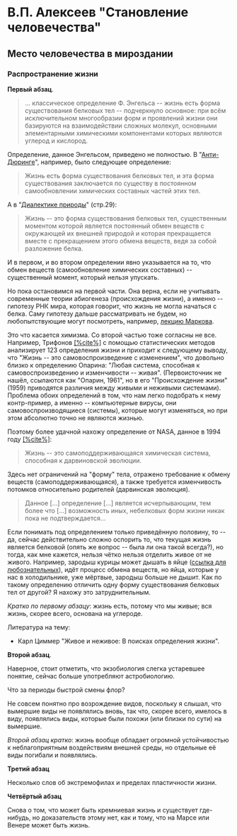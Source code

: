 # В.П. Алексеев "Становление человечества"

## Место человечества в мироздании

### Распространение жизни

**Первый абзац**.

> ... классическое определение Ф. Энгельса -- жизнь есть форма
существования белковых тел -- подчеркнуло основное: при всём 
исключительном многообразии форм и проявлений жизни они 
базируются на взаимодействии сложных молекул, основными 
элементарными химическими компонентами которых являются 
углерод и кислород. 

Определение, данное Энгельсом, приведено не полностью. 
В "[Анти-Дюринге](https://ru.wikisource.org/wiki/%D0%90%D0%BD%D1%82%D0%B8-%D0%94%D1%8E%D1%80%D0%B8%D0%BD%D0%B3_(%D0%AD%D0%BD%D0%B3%D0%B5%D0%BB%D1%8C%D1%81)/8)",
например, было следующее определение:
> Жизнь есть форма существования белковых тел, и эта форма 
существования заключается по существу в постоянном 
самообновлении химических составных частей этих тел.

А в "[Диалектике природы](https://www.marxists.org/russkij/marx/1883/dialectics-nature.pdf)" (стр.29):
> Жизнь -- это форма существования белковых тел, существенным
моментом которой является постоянный обмен веществ с окружающей
их внешней природой и которая прекращается вместе с прекращением 
этого обмена веществ, ведя за собой разложение белка.

И в первом, и во втором определении явно указывается на то,
что обмен веществ (самообновление химических составных) --
существенный момент, который нельзя упускать. 

Но пока остановимся на первой части. Она верна, если не учитывать
современные теории абиогенеза (происхождения жизни), а именно -- 
гипотезу РНК мира, которая говорит, что жизнь не могла начаться с
белка. Саму гипотезу дальше рассматривать не будем, но любопытствующие
могут посмотреть, например, [лекцию Маркова](https://youtu.be/eDIAPzeS_Uc).

Это что касается химизма. Со второй частью тоже согласны не все. 
Например, Трифонов [[%cite%]](https://www.tandfonline.com/doi/epdf/10.1080/073911011010524992?needAccess=true&role=button)
с помощью статистических методов анализирует 123 определения жизни
и приходит к следующему выводу, что "Жизнь -- это самовоспроизведение 
с изменением", что довольно близко к определению Опарина: "Любая 
система, способная к самовоспроизведению и изменчивости -- живая". 
(Первоисточник не нашёл, ссылаются как "Опарин, 1961", но в его 
"Происхождение жизни" (1959) приводятся различия между живыми и 
неживыми системами). Проблема обоих определений в том, что нам 
легко подобрать к нему контр-пример, а именно -- компьютерные вирусы,
они самовоспроизводящиеся (системы), которые могут изменяться, но 
при этом абсолютно точно не являются жизнью. 

Поэтому более удачной нахожу определение от NASA, данное в 1994
году [[%cite%]](https://www.liebertpub.com/doi/10.1089/ast.2010.0524):

> Жизнь -- это самоподдерживающаяся химическая система, способная
к дарвиновской эволюции.

Здесь нет ограничений на "форму" тела, отражено требование к обмену 
веществ (самоподдерживающаяся), а также требуется изменчивость
потомков относительно родителей (дарвинская эволюция).

> Данное [...] определение [...] является исчерпывающим, тем более что
[...] возможность иных, небелковых форм жизни никак пока не 
подтверждается... 

Если понимать под определением только приведённую половину, то --
да, сейчас действительно сложно оспорить то, что текущая жизнь
является белковой (опять же вопрос -- была ли она такой всегда?),
но тогда, как мне кажется, нельзя чётко нельзя отделить живое от
не живого. Например, зародыш курицы может дышать в яйце ([ссылка для любознательных](https://www.techinsider.ru/editorial/595633-kak-dyshit-cyplenok-vnutri-yayca/)),
идёт процесс обмена веществ, но яйца, которые у нас в холодильнике,
уже мёртвые, зародыш больше не дышит. Как по такому определению 
отличить одну форму существования белковых тел от другой? Я 
нахожу это затруднительным. 

*Кратко по первому абзацу*: жизнь есть, потому что мы живые; 
вся жизнь, скорее всего, основана на углероде.   

<div class="lit">
Литература на тему: 

* Карл Циммер "Живое и неживое: В поисках определения жизни".
</div>

**Второй абзац**.

Наверное, стоит отметить, что экзобиология слегка устаревшее 
понятие, сейчас больше употребляют астробиологию. 

<div class="question">Что за периоды быстрой смены флор?</div>

Не совсем понятно про возрождение видов, поскольку я слышал,
что вымершие виды не появлялись вновь, так что, скорее всего,
имелось в виду, появлялись виды, которые были похожи (или 
близки по сути) на вымершие.

*Второй абзац кратко*: жизнь вообще обладает огромной 
устойчивостью к неблагоприятным воздействиям внешней среды,
но отдельные её виды погибали и появлялись. 

**Третий абзац**

Несколько слов об экстремофилах и пределах пластичности 
жизни. 

**Четвёртый абзац**

Снова о том, что может быть кремниевая жизнь и существует 
где-нибудь, но доказательств этому нет, как и тому, что 
на Марсе или Венере может быть жизнь.